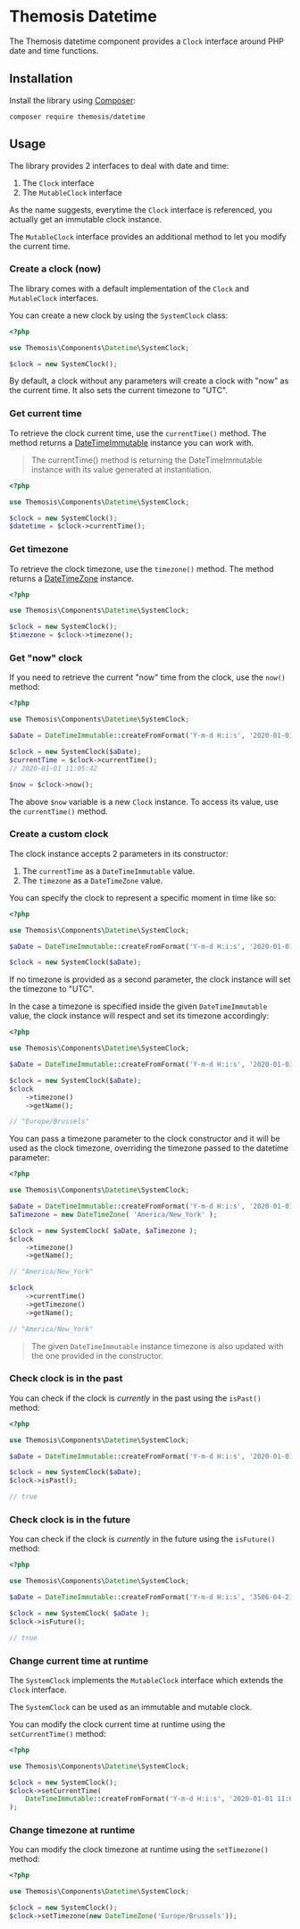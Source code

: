 <!--
SPDX-FileCopyrightText: 2024 Julien Lambé <julien@themosis.com>

SPDX-License-Identifier: GPL-3.0-or-later
-->

Themosis Datetime
=================

The Themosis datetime component provides a `Clock` interface around PHP date and time functions.

Installation
------------

Install the library using [Composer](https://getcomposer.org/):

```shell
composer require themosis/datetime
```

Usage
-----

The library provides 2 interfaces to deal with date and time:

1. The `Clock` interface
2. The `MutableClock` interface

As the name suggests, everytime the `Clock` interface is referenced, you actually get an immutable clock instance.

The `MutableClock` interface provides an additional method to let you modify the current time.

### Create a clock (now)

The library comes with a default implementation of the `Clock` and `MutableClock` interfaces.

You can create a new clock by using the `SystemClock` class:

```php
<?php

use Themosis\Components\Datetime\SystemClock;

$clock = new SystemClock();
```

By default, a clock without any parameters will create a clock with "now" as the current time. It also sets the current timezone to "UTC".

### Get current time

To retrieve the clock current time, use the `currentTime()` method.
The method returns a [DateTimeImmutable](https://www.php.net/manual/class.datetimeimmutable) instance you can work with.

> The currentTime() method is returning the DateTimeImmutable instance with its value generated at instantiation.

```php
<?php

use Themosis\Components\Datetime\SystemClock;

$clock = new SystemClock();
$datetime = $clock->currentTime();
```

### Get timezone

To retrieve the clock timezone, use the `timezone()` method.
The method returns a [DateTimeZone](https://www.php.net/manual/class.datetimezone.php) instance.

```php
<?php

use Themosis\Components\Datetime\SystemClock;

$clock = new SystemClock();
$timezone = $clock->timezone();
```

### Get "now" clock

If you need to retrieve the current "now" time from the clock, use the `now()` method:

```php
<?php

use Themosis\Components\Datetime\SystemClock;

$aDate = DateTimeImmutable::createFromFormat('Y-m-d H:i:s', '2020-01-01 11:05:42');

$clock = new SystemClock($aDate);
$currentTime = $clock->currentTime();
// 2020-01-01 11:05:42

$now = $clock->now();
```

The above `$now` variable is a new `Clock` instance. To access its value, use the `currentTime()` method.

### Create a custom clock

The clock instance accepts 2 parameters in its constructor:

1. The `currentTime` as a `DateTimeImmutable` value.
2. The `timezone` as a `DateTimeZone` value.

You can specify the clock to represent a specific moment in time like so:

```php
<?php

use Themosis\Components\Datetime\SystemClock;

$aDate = DateTimeImmutable::createFromFormat('Y-m-d H:i:s', '2020-01-01 11:05:42');

$clock = new SystemClock($aDate);
```

If no timezone is provided as a second parameter, the clock instance will set the timezone to "UTC".

In the case a timezone is specified inside the given `DateTimeImmutable` value, the clock instance will respect and set its timezone accordingly:

```php
<?php

use Themosis\Components\Datetime\SystemClock;

$aDate = DateTimeImmutable::createFromFormat('Y-m-d H:i:s', '2020-01-01 11:05:42', new DateTimeZone('Europe/Brussels'));

$clock = new SystemClock($aDate);
$clock
    ->timezone()
    ->getName();

// "Europe/Brussels"
```

You can pass a timezone parameter to the clock constructor and it will be used as the clock timezone, overriding the timezone passed to the datetime parameter:

```php
<?php

use Themosis\Components\Datetime\SystemClock;

$aDate = DateTimeImmutable::createFromFormat('Y-m-d H:i:s', '2020-01-01 11:05:42', new DateTimeZone('Europe/Brussels'));
$aTimezone = new DateTimeZone( 'America/New_York' );

$clock = new SystemClock( $aDate, $aTimezone );
$clock
    ->timezone()
    ->getName();

// "America/New_York"

$clock
    ->currentTime()
    ->getTimezone()
    ->getName();

// "America/New_York"
```

> The given `DateTimeImmutable` instance timezone is also updated with the one provided in the constructor.

### Check clock is in the past

You can check if the clock is *currently* in the past using the `isPast()` method:

```php
<?php

use Themosis\Components\Datetime\SystemClock;

$aDate = DateTimeImmutable::createFromFormat('Y-m-d H:i:s', '2020-01-01 11:05:42');

$clock = new SystemClock($aDate);
$clock->isPast();

// true
```

### Check clock is in the future

You can check if the clock is *currently* in the future using the `isFuture()` method:

```php
<?php

use Themosis\Components\Datetime\SystemClock;

$aDate = DateTimeImmutable::createFromFormat('Y-m-d H:i:s', '3506-04-21 08:23:08');

$clock = new SystemClock( $aDate );
$clock->isFuture();

// true
```

### Change current time at runtime

The `SystemClock` implements the `MutableClock` interface which extends the `Clock` interface.

The `SystemClock` can be used as an immutable and mutable clock.

You can modify the clock current time at runtime using the `setCurrentTime()` method:

```php
<?php

use Themosis\Components\Datetime\SystemClock;

$clock = new SystemClock();
$clock->setCurrentTime(
    DateTimeImmutable::createFromFormat('Y-m-d H:i:s', '2020-01-01 11:05:42')
);
```

### Change timezone at runtime

You can modify the clock timezone at runtime using the `setTimezone()` method:

```php
<?php

use Themosis\Components\Datetime\SystemClock;

$clock = new SystemClock();
$clock->setTimezone(new DateTimeZone('Europe/Brussels'));
```


